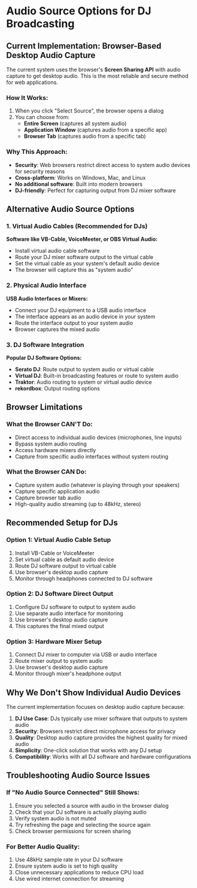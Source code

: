 # Audio Source Options for DJ Broadcasting

## Current Implementation: Browser-Based Desktop Audio Capture

The current system uses the browser's **Screen Sharing API** with audio capture to get desktop audio. This is the most reliable and secure method for web applications.

### How It Works:
1. When you click "Select Source", the browser opens a dialog
2. You can choose from:
   - **Entire Screen** (captures all system audio)
   - **Application Window** (captures audio from a specific app)
   - **Browser Tab** (captures audio from a specific tab)

### Why This Approach:
- **Security**: Web browsers restrict direct access to system audio devices for security reasons
- **Cross-platform**: Works on Windows, Mac, and Linux
- **No additional software**: Built into modern browsers
- **DJ-friendly**: Perfect for capturing output from DJ mixer software

## Alternative Audio Source Options

### 1. Virtual Audio Cables (Recommended for DJs)
**Software like VB-Cable, VoiceMeeter, or OBS Virtual Audio:**
- Install virtual audio cable software
- Route your DJ mixer software output to the virtual cable
- Set the virtual cable as your system's default audio device
- The browser will capture this as "system audio"

### 2. Physical Audio Interface
**USB Audio Interfaces or Mixers:**
- Connect your DJ equipment to a USB audio interface
- The interface appears as an audio device in your system
- Route the interface output to your system audio
- Browser captures the mixed audio

### 3. DJ Software Integration
**Popular DJ Software Options:**
- **Serato DJ**: Route output to system audio or virtual cable
- **Virtual DJ**: Built-in broadcasting features or route to system audio
- **Traktor**: Audio routing to system or virtual audio device
- **rekordbox**: Output routing options

## Browser Limitations

### What the Browser CAN'T Do:
- Direct access to individual audio devices (microphones, line inputs)
- Bypass system audio routing
- Access hardware mixers directly
- Capture from specific audio interfaces without system routing

### What the Browser CAN Do:
- Capture system audio (whatever is playing through your speakers)
- Capture specific application audio
- Capture browser tab audio
- High-quality audio streaming (up to 48kHz, stereo)

## Recommended Setup for DJs

### Option 1: Virtual Audio Cable Setup
1. Install VB-Cable or VoiceMeeter
2. Set virtual cable as default audio device
3. Route DJ software output to virtual cable
4. Use browser's desktop audio capture
5. Monitor through headphones connected to DJ software

### Option 2: DJ Software Direct Output
1. Configure DJ software to output to system audio
2. Use separate audio interface for monitoring
3. Use browser's desktop audio capture
4. This captures the final mixed output

### Option 3: Hardware Mixer Setup
1. Connect DJ mixer to computer via USB or audio interface
2. Route mixer output to system audio
3. Use browser's desktop audio capture
4. Monitor through mixer's headphone output

## Why We Don't Show Individual Audio Devices

The current implementation focuses on desktop audio capture because:

1. **DJ Use Case**: DJs typically use mixer software that outputs to system audio
2. **Security**: Browsers restrict direct microphone access for privacy
3. **Quality**: Desktop audio capture provides the highest quality for mixed audio
4. **Simplicity**: One-click solution that works with any DJ setup
5. **Compatibility**: Works with all DJ software and hardware configurations

## Troubleshooting Audio Source Issues

### If "No Audio Source Connected" Still Shows:
1. Ensure you selected a source with audio in the browser dialog
2. Check that your DJ software is actually playing audio
3. Verify system audio is not muted
4. Try refreshing the page and selecting the source again
5. Check browser permissions for screen sharing

### For Better Audio Quality:
1. Use 48kHz sample rate in your DJ software
2. Ensure system audio is set to high quality
3. Close unnecessary applications to reduce CPU load
4. Use wired internet connection for streaming